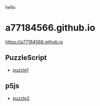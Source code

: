 hello

# a77184566.github.io

<https://a77184566.github.io>

## PuzzleScript

<!-- [puzzle0](puzzle0/puzzle0.html) -->
* [puzzle1](puzzle1/puzzle1.html)

## p5js

* [puzzle2](puzzle2)
